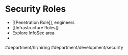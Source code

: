 # Security Roles
* [[Penetration Role]], engineers
* [[Infrastructure Roles]]
* Explore InfoSec area
* 

#department/hr/hiring
#department/development/security